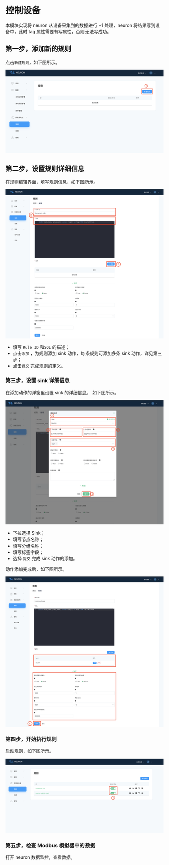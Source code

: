 # 控制设备

本模块实现将 neuron 从设备采集到的数据进行 +1 处理，neuron 将结果写到设备中，此时 tag 属性需要有写属性，否则无法写成功。

## 第一步，添加新的规则

点击`新建规则`，如下图所示。

![data-stream-rules-add](./assets/data-stream-rules-add.png)

## 第二步，设置规则详细信息

在规则编辑界面，填写规则信息，如下图所示。

![data-stream-rules-add-action-1](./assets/data-stream-rules-add-action-1.png)

* 填写 `Rule ID` 和`SQL` 的描述；
* 点击`添加` ，为规则添加 sink 动作，每条规则可添加多条 sink 动作，详见第三步；
* 点击`提交` 完成规则的定义。

### 第三步，设置 sink 详细信息

在添加动作的弹窗里设置 sink 的详细信息， 如下图所示。

![data-stream-rules-action-1](./assets/data-stream-rules-action-1.png)

* 下拉选择 Sink；
* 填写节点名称；
* 填写分组名称；
* 填写标签字段；
* 选择 `提交` 完成 sink 动作的添加。

动作添加完成后，如下图所示。

![data-stream-rules-1](./assets/data-stream-rules-1.png)

### 第四步，开始执行规则

启动规则，如下图所示。

![data-stream-rules-list-1](./assets/data-stream-rules-list-1.png)

### 第五步，检查 Modbus 模拟器中的数据

打开 neuron 数据监控，查看数据。
